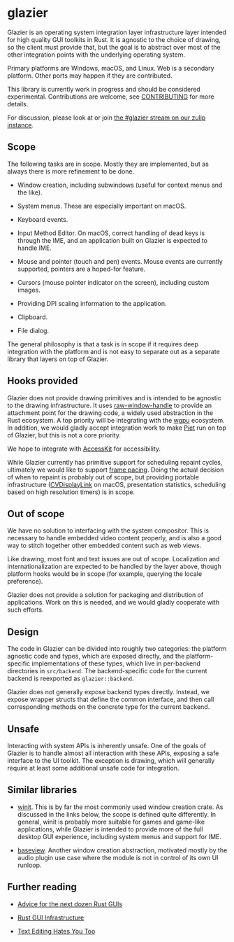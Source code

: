 # glazier

Glazier is an operating system integration layer infrastructure layer intended for
high quality GUI toolkits in Rust. It is agnostic to the choice of drawing, so the
client must provide that, but the goal is to abstract over most of the other
integration points with the underlying operating system.

Primary platforms are Windows, macOS, and Linux. Web is a secondary platform.
Other ports may happen if they are contributed.

This library is currently work in progress and should be considered experimental.
Contributions are welcome, see [CONTRIBUTING](./CONTRIBUTING.md) for more details.

For discussion, please look at or join [the #glazier stream on our zulip instance](https://xi.zulipchat.com/#narrow/stream/351333-glazier).

## Scope

The following tasks are in scope. Mostly they are implemented, but as always
there is more refinement to be done.

* Window creation, including subwindows (useful for context menus and the like).

* System menus. These are especially important on macOS.

* Keyboard events.

* Input Method Editor. On macOS, correct handling of dead keys is through the
IME, and an application built on Glazier is expected to handle IME.

* Mouse and pointer (touch and pen) events. Mouse events are currently supported, pointers
are a hoped-for feature.

* Cursors (mouse pointer indicator on the screen), including custom images.

* Providing DPI scaling information to the application.

* Clipboard.

* File dialog.

The general philosophy is that a task is in scope if it requires deep integration
with the platform and is not easy to separate out as a separate library that layers
on top of Glazier.

## Hooks provided

Glazier does not provide drawing primitives and is intended to be agnostic to
the drawing infrastructure. It uses [raw-window-handle] to provide an attachment
point for the drawing code, a widely used abstraction in the Rust ecosystem. A
top priority will be integrating with the [wgpu](https://github.com/gfx-rs/wgpu)
ecosystem. In addition, we would gladly accept integration work to make [Piet]
run on top of Glazier, but this is not a core priority.

We hope to integrate with [AccessKit] for accessibility.

While Glazier currently has primitive support for scheduling repaint cycles,
ultimately we would like to support [frame pacing]. Doing the actual decision
of when to repaint is probably out of scope, but providing portable infrastructure
([CVDisplayLink] on macOS, presentation statistics, scheduling based on high resolution
timers) is in scope.

## Out of scope

We have no solution to interfacing with the system compositor. This is necessary
to handle embedded video content properly, and is also a good way to stitch
together other embedded content such as web views.

Like drawing, most font and text issues are out of scope. Localization and
internationalization are expected to be handled by the layer above, though platform
hooks would be in scope (for example, querying the locale preference).

Glazier does not provide a solution for packaging and distribution of applications.
Work on this is needed, and we would gladly cooperate with such efforts.

## Design

The code in Glazier can be divided into roughly two categories: the
platform agnostic code and types, which are exposed directly, and the
platform-specific implementations of these types, which live in per-backend
directories in `src/backend`. The backend-specific code for the current
backend is reexported as `glazier::backend`.

Glazier does not generally expose backend types directly. Instead, we
expose wrapper structs that define the common interface, and then call
corresponding methods on the concrete type for the current backend.

## Unsafe

Interacting with system APIs is inherently unsafe. One of the goals of
Glazier is to handle almost all interaction with these APIs, exposing
a safe interface to the UI toolkit. The exception is drawing, which will
generally require at least some additional unsafe code for integration.

## Similar libraries

* [winit]. This is by far the most commonly used window creation crate. As
discussed in the links below, the scope is defined quite differently. In general,
winit is probably more suitable for games and game-like applications, while Glazier
is intended to provide more of the full desktop GUI experience, including system
menus and support for IME.

* [baseview]. Another window creation abstraction, motivated mostly by the
audio plugin use case where the module is not in control of its own UI runloop.

## Further reading

* [Advice for the next dozen Rust GUIs](https://raphlinus.github.io/rust/gui/2022/07/15/next-dozen-guis.html)

* [Rust GUI Infrastructure](http://www.cmyr.net/blog/rust-gui-infra.html)

* [Text Editing Hates You Too](https://lord.io/text-editing-hates-you-too/)


[druid]: https://github.com/linebender/druid
[winit]: https://github.com/rust-windowing/winit
[baseview]: https://github.com/RustAudio/baseview
[raw-window-handle]: https://github.com/rust-windowing/raw-window-handle
[AccessKit]: https://github.com/AccessKit/accesskit
[frame pacing]: https://raphlinus.github.io/ui/graphics/gpu/2021/10/22/swapchain-frame-pacing.html
[CVDisplayLink]: https://developer.apple.com/documentation/corevideo/cvdisplaylink
[Piet]: https://github.com/linebender/piet
